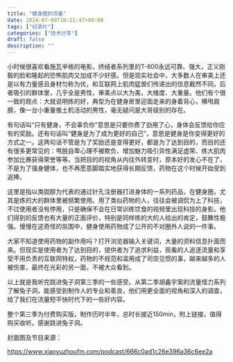 ```yaml
---
title: "健身圈的流量"
date: 2024-07-09T16:21:47+08:00
tags: ["纪录片"]
categories: ["技术分享"]
draft: false
description: ""
---
```


小时候很喜欢看施瓦辛格的电影，终结者系列里的T-800永远可靠、强大，正义刚毅的脸和隆起的恐怖肌肉又加成不少好感。但是现实社会中，大多数人在审美上还是以有力量感且身材匀称为优，和互联网上肌肉猛兽们传递出的信息截然不同。后者吸引的群体里，几乎全是男性，审美点以大为美，大维度、大重量。他们有个很一致的观点：大就说明练的好，典型为在健身房里迎面走来的身着背心，横甩肩膀，像一台小重量推土机活动的男性，毫无疑问是大哥级别的存在。

有句话叫“只有健身，不会辜负你”意思是只要你费了劲用了心，身体会反馈给你应有的奖励。还有句话叫“健身是为了成为更好的自己”，意思是健身是你变得更好的方式之一。这两句话不管是为了奖励还是变得更好，都是为了达到目的，而目的还有很多更常见的：甩脱自卑心理不被欺负、增加魅力吸引异性满足虚荣、练大肌肉参加比赛获得荣誉等等。当把目的的视角从内往外转变时，原本好的发心不在了，不是为了强身健体，也不再愿意脚踏实地获得长期反馈，药物在这个时候开始受到追捧。

这里是指以类固醇为代表的通过针孔注册器打进身体的一系列药品，在健身圈，尤其是练的大的群体里被频繁使用。用了类似药物的人，往往会被调侃为上了科技，不过使用者没有停用，只是确保不会在日常训练饮食的视频里出现科技的身影。他们得到的反馈也有大量的正面评价，特别是同样练的大的人给出的肯定，鼓舞性极强。慢慢在这奇怪的氛围中，健身使用药物成了公开的不对圈外人说的一件事。

大家不知道使用药物的副作用吗？打开浏览器输入关键词，大量的资料信息扑面而来。但现实是使用者为了达到目的，提供者为了追求利益，观看的人追逐流量和享受不用负责的互联网特权，药物的不规范和滥用成了司空见惯的事，越来越多的人被伤害，最终在光彩的另一面，不被大众看到。

以上就是我听完跳进兔子洞第三季的一些感受。从第二季胡鑫宇案的流量怪力系列了解兔子洞，能感受到制作人的专业和善良，他们用更全面的视角和深入的调查，给了我们在流量短平快时代下的一些好内容。

整个第三季为付费购买版，制作历时半年，总时长接近150min，附上链接，值得购买收听。感谢跳进兔子洞。

封面图及节目来源：

https://www.xiaoyuzhoufm.com/podcast/666c0ad1c26e396a36c6ee2a
